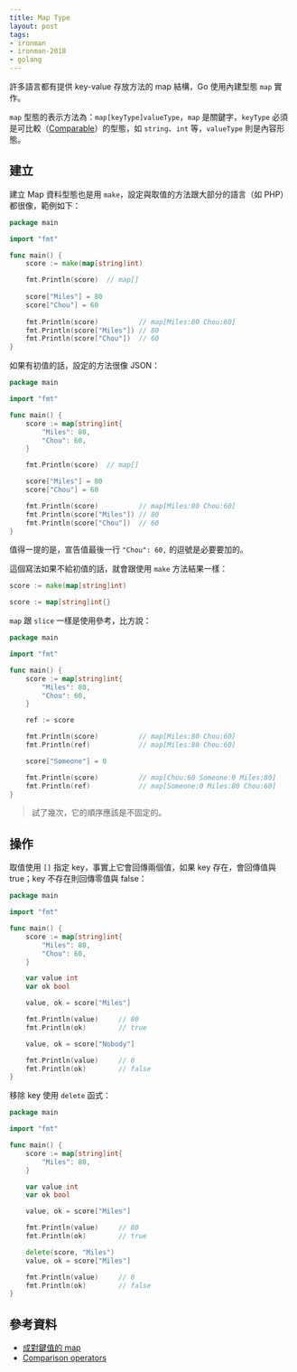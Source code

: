 ```yaml
---
title: Map Type
layout: post
tags:
- ironman
- ironman-2018
- golang
---
```


許多語言都有提供 key-value 存放方法的 map 結構，Go 使用內建型態 `map` 實作。

`map` 型態的表示方法為：`map[keyType]valueType`，`map` 是關鍵字，`keyType` 必須是可比較（[Comparable][Comparison operators]）的型態，如 `string`、`int` 等，`valueType` 則是內容形態。

## 建立

建立 Map 資料型態也是用 `make`，設定與取值的方法跟大部分的語言（如 PHP）都很像，範例如下：

```go
package main

import "fmt"

func main() {
	score := make(map[string]int)

	fmt.Println(score)  // map[]
	
	score["Miles"] = 80
	score["Chou"] = 60
	
	fmt.Println(score)          // map[Miles:80 Chou:60]
	fmt.Println(score["Miles"]) // 80
	fmt.Println(score["Chou"])  // 60
}
```

如果有初值的話，設定的方法很像 JSON：

```go
package main

import "fmt"

func main() {
	score := map[string]int{
		"Miles": 80,
		"Chou": 60,
	}

	fmt.Println(score)  // map[]

	score["Miles"] = 80
	score["Chou"] = 60

	fmt.Println(score)          // map[Miles:80 Chou:60]
	fmt.Println(score["Miles"]) // 80
	fmt.Println(score["Chou"])  // 60
}
```

值得一提的是，宣告值最後一行 `"Chou": 60,` 的逗號是必要要加的。

這個寫法如果不給初值的話，就會跟使用 `make` 方法結果一樣：

```go
score := make(map[string]int)

score := map[string]int{}
```

`map` 跟 `slice` 一樣是使用參考，比方說：

```go
package main

import "fmt"

func main() {
	score := map[string]int{
		"Miles": 80,
		"Chou": 60,
	}

	ref := score

	fmt.Println(score)          // map[Miles:80 Chou:60]
	fmt.Println(ref)            // map[Miles:80 Chou:60]

	score["Someone"] = 0

	fmt.Println(score)          // map[Chou:60 Someone:0 Miles:80]
	fmt.Println(ref)            // map[Someone:0 Miles:80 Chou:60]
}
```
 
> 試了幾次，它的順序應該是不固定的。

## 操作

取值使用 `[]` 指定 key，事實上它會回傳兩個值，如果 key 存在，會回傳值與 true；key 不存在則回傳零值與 false：

```go
package main

import "fmt"

func main() {
	score := map[string]int{
		"Miles": 80,
		"Chou": 60,
	}

	var value int
	var ok bool

    value, ok = score["Miles"]

	fmt.Println(value)     // 80
	fmt.Println(ok)        // true

    value, ok = score["Nobody"]

	fmt.Println(value)     // 0
	fmt.Println(ok)        // false
}
```

移除 key 使用 `delete` 函式：

```go
package main

import "fmt"

func main() {
	score := map[string]int{
		"Miles": 80,
	}

	var value int
	var ok bool

    value, ok = score["Miles"]

	fmt.Println(value)     // 80
	fmt.Println(ok)        // true

    delete(score, "Miles")
	value, ok = score["Miles"]

	fmt.Println(value)     // 0
	fmt.Println(ok)        // false
}
```

## 參考資料

* [成對鍵值的 map](https://openhome.cc/Gossip/Go/Map.html)
* [Comparison operators][]

[Comparison operators]: https://golang.org/ref/spec#Comparison_operators
